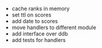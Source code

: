 * cache ranks in memory
* set ttl on scores
* add date to scores
* move handlers to different module
* add interface over ddb
* add tests for handlers
